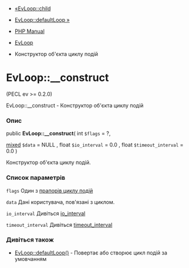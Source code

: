 - [«EvLoop::child](evloop.child.md)
- [EvLoop::defaultLoop »](evloop.defaultloop.md)

- [PHP Manual](index.md)
- [EvLoop](class.evloop.md)
- Конструктор об'єкта циклу подій

# EvLoop::\_\_construct

(PECL ev \>= 0.2.0)

EvLoop::\_\_construct - Конструктор об'єкта циклу подій

### Опис

public **EvLoop::\_\_construct**(
int `$flags` = ?,

[mixed](language.types.declarations.md#language.types.declarations.mixed)
`$data` = NULL ,
float `$io_interval` = 0.0 ,
float `$timeout_interval` = 0.0
)

Конструктор об'єкта циклу подій.

### Список параметрів

`flags`
Один з [прапорів циклу подій](class.ev.md#ev.constants.loop-flags)

`data`
Дані користувача, пов'язані з циклом.

`io_interval`
Дивіться [io_interval](class.evloop.md#evloop.props.io-interval)

`timeout_interval`
Дивіться
[timeout_interval](class.evloop.md#evloop.props.timeout-interval)

### Дивіться також

- [EvLoop::defaultLoop()](evloop.defaultloop.md) - Повертає або
створює цикл подій за умовчанням
